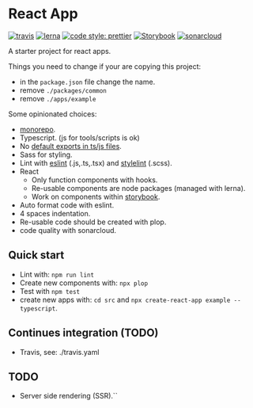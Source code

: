 # React App

[![travis](https://api.travis-ci.com/DWethmar/react-app.svg?branch=master)](https://travis-ci.com/DWethmar/react-app)
[![lerna](https://img.shields.io/badge/maintained%20with-lerna-cc00ff.svg)](https://lerna.js.org/)
[![code style: prettier](https://img.shields.io/badge/code_style-prettier-ff69b4.svg?style=flat-square)](https://github.com/prettier/prettier)
[![Storybook](https://cdn.jsdelivr.net/gh/storybooks/brand@master/badge/badge-storybook.svg)](https://storybook.js.org/)
[![sonarcloud](https://sonarcloud.io/api/project_badges/measure?project=DWethmar_react-app&metric=alert_status)](https://sonarcloud.io/dashboard?id=DWethmar_react-app)

A starter project for react apps.

Things you need to change if your are copying this project:

- in the `package.json` file change the name.
- remove `./packages/common`
- remove `./apps/example`

Some opinionated choices:

- [monorepo](https://lerna.js.org/).
- Typescript. (js for tools/scripts is ok)
- No [default exports in ts/js files](https://basarat.gitbooks.io/typescript/docs/tips/defaultIsBad.html).
- Sass for styling.
- Lint with [eslint](https://eslint.org/) (.js,.ts,.tsx) and [stylelint](stylelint.io) (.scss).
- React
  - Only function components with hooks.
  - Re-usable components are node packages (managed with lerna).
  - Work on components within [storybook](https://storybook.js.org/).
- Auto format code with eslint.
- 4 spaces indentation.
- Re-usable code should be created with plop.
- code quality with sonarcloud.

## Quick start

- Lint with: `npm run lint`
- Create new components with: `npx plop`
- Test with `npm test`
- create new apps with: `cd src` and `npx create-react-app example --typescript`.

## Continues integration (TODO)

- Travis, see: ./travis.yaml

## TODO

- Server side rendering (SSR).``
